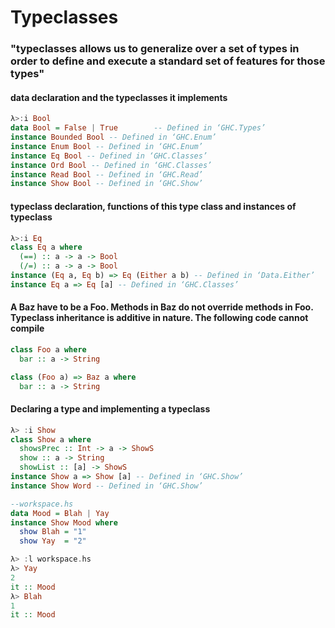 # Typeclasses
### "typeclasses allows us to generalize over a set of types in order to define and execute a standard set of features for those types"

#### data declaration and the typeclasses it implements
```haskell
λ>:i Bool
data Bool = False | True        -- Defined in ‘GHC.Types’
instance Bounded Bool -- Defined in ‘GHC.Enum’
instance Enum Bool -- Defined in ‘GHC.Enum’
instance Eq Bool -- Defined in ‘GHC.Classes’
instance Ord Bool -- Defined in ‘GHC.Classes’
instance Read Bool -- Defined in ‘GHC.Read’
instance Show Bool -- Defined in ‘GHC.Show’
```
#### typeclass declaration, functions of this type class and instances of typeclass
```haskell
λ>:i Eq
class Eq a where
  (==) :: a -> a -> Bool
  (/=) :: a -> a -> Bool
instance (Eq a, Eq b) => Eq (Either a b) -- Defined in ‘Data.Either’
instance Eq a => Eq [a] -- Defined in ‘GHC.Classes’
```

#### A Baz have to be a Foo. Methods in Baz do not override methods in Foo. Typeclass inheritance is additive in nature. The following code cannot compile
```haskell
class Foo a where
  bar :: a -> String

class (Foo a) => Baz a where
  bar :: a -> String
```

#### Declaring a type and implementing a typeclass
```haskell
λ> :i Show
class Show a where
  showsPrec :: Int -> a -> ShowS
  show :: a -> String
  showList :: [a] -> ShowS  
instance Show a => Show [a] -- Defined in ‘GHC.Show’
instance Show Word -- Defined in ‘GHC.Show’

--workspace.hs
data Mood = Blah | Yay
instance Show Mood where
  show Blah = "1"
  show Yay  = "2"

λ> :l workspace.hs
λ> Yay
2
it :: Mood
λ> Blah
1
it :: Mood  
```
